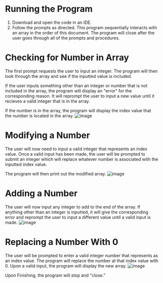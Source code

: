# Running the Program
1) Download and open the code in an IDE.
2) Follow the prompts as directed. This program sequentially interacts with an array in the order of this document. The program will close after the user goes through all of the prompts and procedures.

# Checking for Number in Array
The first prompt requests the user to input an integer. The program will then look through the array and see if the inputted value is included. 

If the user inputs something other than an integer or number that is not included in the array, the program will display an "error" for the corresponding reason. It will reprompt the user to input a new value until it recieves a valid integer that is in the array.

If the number is in the array, the program will display the index value that the number is located in the array.
![image](https://github.com/user-attachments/assets/0cbd4a44-beb1-4d91-9d24-5b2b741c6965)

# Modifying a Number
The user will now need to input a valid integer that represents an index value. Once a valid input has been made, the user will be prompted to submit an integer which will replace whatever number is associated with the inputted index value.

The program will then print out the modified array.
![image](https://github.com/user-attachments/assets/cf3c1ce9-975b-4dea-9513-7a838410f76c)

# Adding a Number
The user will now input any integer to add to the end of the array. If anything other than an integer is inputted, it will give the corresponding error and reprompt the user to input a different value until a valid input is made.
![image](https://github.com/user-attachments/assets/e37c14c9-f338-4c41-bd1f-81595c419852)

# Replacing a Number With 0
The user will be prompted to enter a valid integer number that represents as an index value. The program will replace the number at that index value with 0. Upon a valid input, the program will display the new array.
![image](https://github.com/user-attachments/assets/0ad5d526-039b-4a16-af4e-6d9dcacca606)

Upon Finishing, the program will stop and "close."
